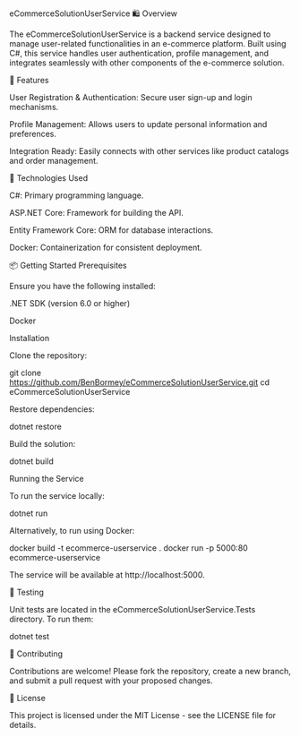 eCommerceSolutionUserService
🛍️ Overview

The eCommerceSolutionUserService is a backend service designed to manage user-related functionalities in an e-commerce platform. Built using C#, this service handles user authentication, profile management, and integrates seamlessly with other components of the e-commerce solution.

🚀 Features

User Registration & Authentication: Secure user sign-up and login mechanisms.

Profile Management: Allows users to update personal information and preferences.

Integration Ready: Easily connects with other services like product catalogs and order management.

🧰 Technologies Used

C#: Primary programming language.

ASP.NET Core: Framework for building the API.

Entity Framework Core: ORM for database interactions.

Docker: Containerization for consistent deployment.

📦 Getting Started
Prerequisites

Ensure you have the following installed:

.NET SDK
 (version 6.0 or higher)

Docker

Installation

Clone the repository:

git clone https://github.com/BenBormey/eCommerceSolutionUserService.git
cd eCommerceSolutionUserService


Restore dependencies:

dotnet restore


Build the solution:

dotnet build

Running the Service

To run the service locally:

dotnet run


Alternatively, to run using Docker:

docker build -t ecommerce-userservice .
docker run -p 5000:80 ecommerce-userservice


The service will be available at http://localhost:5000.

🧪 Testing

Unit tests are located in the eCommerceSolutionUserService.Tests directory. To run them:

dotnet test

🤝 Contributing

Contributions are welcome! Please fork the repository, create a new branch, and submit a pull request with your proposed changes.

📄 License

This project is licensed under the MIT License - see the LICENSE
 file for details.
